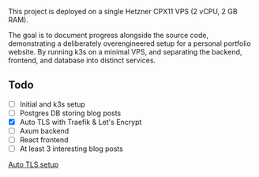 This project is deployed on a single Hetzner CPX11 VPS (2 vCPU, 2 GB RAM).

The goal is to document progress alongside the source code, demonstrating a deliberately overengineered setup for a personal portfolio website. By running k3s on a minimal VPS, and separating the backend, frontend, and database into distinct services.

## Todo

- [ ] Initial and k3s setup
- [ ] Postgres DB storing blog posts
- [x] Auto TLS with Traefik & Let's Encrypt
- [ ] Axum backend
- [ ] React frontend
- [ ] At least 3 interesting blog posts

[Auto TLS setup](traefik/auto-tls.md)
